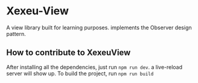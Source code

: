 # Xexeu-View
A view library built for learning purposes. implements the Observer design pattern.

## How to contribute to XexeuView
After installing all the dependencies, just run ```npm run dev```. a live-reload server will show up.
To build the project, run ```npm run build```